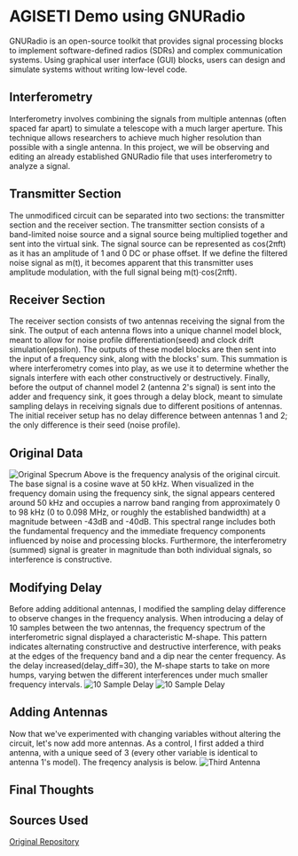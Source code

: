# AGISETI Demo using GNURadio

GNURadio is an open-source toolkit that provides signal processing blocks to implement software-defined radios (SDRs) and complex communication systems. Using graphical user interface (GUI) blocks, users can design and simulate systems without writing low-level code.

## Interferometry
Interferometry involves combining the signals from multiple antennas (often spaced far apart) to simulate a telescope with a much larger aperture. This technique allows researchers to achieve much higher resolution than possible with a single antenna. In this project, we will be observing and editing an already established GNURadio file that uses interferometry to analyze a signal.

## Transmitter Section
The unmodificed circuit can be separated into two sections: the transmitter section and the receiver section. The transmitter section consists of a band-limited noise source and a signal source being multiplied together and sent into the virtual sink. The signal source can be represented as cos(2πft) as it has an amplitude of 1 and 0 DC or phase offset. If we define the filtered noise signal as m(t), it becomes apparent that this transmitter uses amplitude modulation, with the full signal being m(t)⋅cos(2πft). 

## Receiver Section
The receiver section consists of two antennas receiving the signal from the sink. The output of each antenna flows into a unique channel model block, meant to allow for noise profile differentiation(seed) and clock drift simulation(epsilon). The outputs of these model blocks are then sent into the input of a frequency sink, along with the blocks' sum. This summation is where interferometry comes into play, as we use it to determine whether the signals interfere with each other constructively or destructively. Finally, before the output of channel model 2 (antenna 2's signal) is sent into the adder and frequency sink, it goes through a delay block, meant to simulate sampling delays in receiving signals due to different positions of antennas. The initial receiver setup has no delay difference between antennas 1 and 2; the only difference is their seed (noise profile).

## Original Data
![Original Specrum](https://github.com/ethanduhdurr/ECSE-351-GNURadio-Project/blob/main/Original%20Frequency%20Analysis.png)
Above is the frequency analysis of the original circuit. The base signal is a cosine wave at 50 kHz. When visualized in the frequency domain using the frequency sink, the signal appears centered around 50 kHz and occupies a narrow band ranging from approximately 0 to 98 kHz (0 to 0.098 MHz, or roughly the established bandwidth) at a magnitude between -43dB and -40dB. This spectral range includes both the fundamental frequency and the immediate frequency components influenced by noise and processing blocks. Furthermore, the interferometry (summed) signal is greater in magnitude than both individual signals, so interference is constructive.

## Modifying Delay
Before adding additional antennas, I modified the sampling delay difference to observe changes in the frequency analysis. When introducing a delay of 10 samples between the two antennas, the frequency spectrum of the interferometric signal displayed a characteristic M-shape. This pattern indicates alternating constructive and destructive interference, with peaks at the edges of the frequency band and a dip near the center frequency. As the delay increased(delay_diff=30), the M-shape starts to take on more humps, varying betwen the different interferences under much smaller frequency intervals.
![10 Sample Delay](https://github.com/ethanduhdurr/ECSE-351-GNURadio-Project/blob/main/10%20Sample%20Delay%20Frequency%20Analysis.png)
![10 Sample Delay](https://github.com/ethanduhdurr/ECSE-351-GNURadio-Project/blob/main/30%20Sample%20Delay%20Frequency%20Analysis.png)

## Adding Antennas
Now that we've experimented with changing variables without altering the circuit, let's now add more antennas. As a control, I first added a third antenna, with a unique seed of 3 (every other variable is identical to antenna 1's model). The freqency analysis is below. 
![Third Antenna](https://github.com/ethanduhdurr/ECSE-351-GNURadio-Project/blob/main/Third%20Antenna%20Control%20Frequency%20Analysis.png)

## Final Thoughts

## Sources Used

[Original Repository](https://github.com/Jtearwicker/AGISETI/tree/main/Week4_Radio_Astronomy_II/grc_files)
